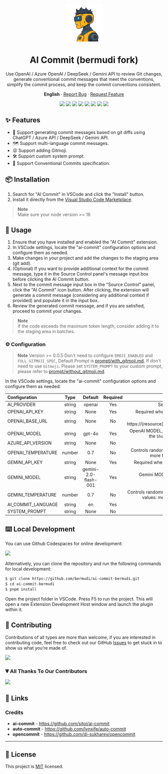 <a name="readme-top"></a>

<div align="center">

<img height="120" src="https://github.com/bermudi/ai-commit-bermudi/blob/main/images/logo.png?raw=true">

<h1>AI Commit (bermudi fork)</h1>

Use OpenAI / Azure OpenAI / DeepSeek / Gemini API to review Git changes, generate conventional commit messages that meet the conventions, simplify the commit process, and keep the commit conventions consistent.

**English** · [Report Bug][github-issues-link] · [Request Feature][github-issues-link]

<!-- SHIELD GROUP -->

[![][github-contributors-shield]][github-contributors-link]
[![][github-forks-shield]][github-forks-link]
[![][github-stars-shield]][github-stars-link]
[![][github-issues-shield]][github-issues-link]
[![][vscode-marketplace-shield]][vscode-marketplace-link]
[![][total-installs-shield]][total-installs-link]
[![][avarage-rating-shield]][avarage-rating-link]
[![][github-license-shield]][github-license-link]


</div>

## ✨ Features

- 🤯 Support generating commit messages based on git diffs using ChatGPT / Azure API / DeepSeek / Gemini API.
- 🗺️ Support multi-language commit messages.
- 😜 Support adding Gitmoji.
- 🛠️ Support custom system prompt.
- 📝 Support Conventional Commits specification.

## 📦 Installation

1. Search for "AI Commit" in VSCode and click the "Install" button.
2. Install it directly from the [Visual Studio Code Marketplace](https://marketplace.visualstudio.com/items?itemName=Sitoi.ai-commit).

> **Note**\
> Make sure your node version >= 16

## 🤯 Usage

1. Ensure that you have installed and enabled the "AI Commit" extension.
2. In VSCode settings, locate the "ai-commit" configuration options and configure them as needed.
3. Make changes in your project and add the changes to the staging area (git add).
4. (Optional) If you want to provide additional context for the commit message, type it in the Source Control panel's message input box before clicking the AI Commit button.
5. Next to the commit message input box in the "Source Control" panel, click the "AI Commit" icon button. After clicking, the extension will generate a commit message (considering any additional context if provided) and populate it in the input box.
6. Review the generated commit message, and if you are satisfied, proceed to commit your changes.

> **Note**\
> If the code exceeds the maximum token length, consider adding it to the staging area in batches.

### ⚙️ Configuration

> **Note** Version >= 0.0.5 Don't need to configure `EMOJI_ENABLED` and `FULL_GITMOJI_SPEC`, Default Prompt is [prompt/with_gitmoji.md](./prompt/with_gitmoji.md), If don't need to use `Gitmoji`. Please set `SYSTEM_PROMPT` to your custom prompt, please refer to [prompt/without_gitmoji.md](./prompt/without_gitmoji.md).

In the VSCode settings, locate the "ai-commit" configuration options and configure them as needed:

| Configuration      |  Type  |       Default        | Required |                                                       Notes                                                        |
| :----------------- | :----: | :------------------: | :------: | :----------------------------------------------------------------------------------------------------------------: |
| AI_PROVIDER        | string |        openai        |   Yes    |                                     Select AI Provider: `openai` or `gemini`.                                      |
| OPENAI_API_KEY     | string |         None         |   Yes    |    Required when `AI Provider` is set to `OpenAI`. [OpenAI token](https://platform.openai.com/account/api-keys)    |
| OPENAI_BASE_URL    | string |         None         |    No    |                If using Azure, use: https://{resource}.openai.azure.com/openai/deployments/{model}                 |
| OPENAI_MODEL       | string |        gpt-4o        |   Yes    |      OpenAI MODEL, you can select a model from the list by running the `Show Available OpenAI Models` command      |
| AZURE_API_VERSION  | string |         None         |    No    |                                                 AZURE_API_VERSION                                                  |
| OPENAI_TEMPERATURE | number |         0.7          |    No    |      Controls randomness in the output. Range: 0-2. Lower values: more focused, Higher values: more creative       |
| GEMINI_API_KEY     | string |         None         |   Yes    |     Required when `AI Provider` is set to `Gemini`. [Gemini API key](https://makersuite.google.com/app/apikey)     |
| GEMINI_MODEL       | string | gemini-2.0-flash-001 |   Yes    |                       Gemini MODEL. Currently, model selection is limited to configuration.                        |
| GEMINI_TEMPERATURE | number |         0.7          |    No    | Controls randomness in the output. Range: 0-2 for Gemini. Lower values: more focused, Higher values: more creative |
| AI_COMMIT_LANGUAGE | string |          en          |   Yes    |                                               Supports 19 languages                                                |
| SYSTEM_PROMPT      | string |         None         |    No    |                                                Custom system prompt                                                |

## ⌨️ Local Development

You can use Github Codespaces for online development:

[![][github-codespace-shield]][github-codespace-link]

Alternatively, you can clone the repository and run the following commands for local development:

```bash
$ git clone https://github.com/bermudi/ai-commit-bermudi.git
$ cd ai-commit-bermudi
$ pnpm install
```

Open the project folder in VSCode. Press F5 to run the project. This will open a new Extension Development Host window and launch the plugin within it.

## 🤝 Contributing

Contributions of all types are more than welcome, if you are interested in contributing code, feel free to check out our GitHub [Issues][github-issues-link] to get stuck in to show us what you’re made of.

[![][pr-welcome-shield]][pr-welcome-link]

### 💗 All Thanks To Our Contributors

[![][github-contrib-shield]][github-contrib-link]

## 🔗 Links

### Credits

- **ai-commit** - <https://github.com/sitoi/ai-commit>
- **auto-commit** - <https://github.com/lynxife/auto-commit>
- **opencommit** - <https://github.com/di-sukharev/opencommit>

---

## 📝 License

This project is [MIT](./LICENSE) licensed.

<!-- LINK GROUP -->

[github-codespace-link]: https://codespaces.new/bermudi/ai-commit-bermudi
[github-codespace-shield]: https://github.com/bermudi/ai-commit-bermudi/blob/main/images/codespaces.png?raw=true
[github-contributors-link]: https://github.com/bermudi/ai-commit-bermudi/graphs/contributors
[github-contributors-shield]: https://img.shields.io/github/contributors/bermudi/ai-commit-bermudi?color=c4f042&labelColor=black&style=flat-square
[github-forks-link]: https://github.com/bermudi/ai-commit-bermudi/network/members
[github-forks-shield]: https://img.shields.io/github/forks/bermudi/ai-commit-bermudi?color=8ae8ff&labelColor=black&style=flat-square
[github-issues-link]: https://github.com/bermudi/ai-commit-bermudi/issues
[github-issues-shield]: https://img.shields.io/github/issues/bermudi/ai-commit-bermudi?color=ff80eb&labelColor=black&style=flat-square
[github-license-link]: https://github.com/bermudi/ai-commit-bermudi/blob/main/LICENSE
[github-license-shield]: https://img.shields.io/github/license/bermudi/ai-commit-bermudi?color=white&labelColor=black&style=flat-square
[github-stars-link]: https://github.com/bermudi/ai-commit-bermudi/network/stargazers
[github-stars-shield]: https://img.shields.io/github/stars/bermudi/ai-commit-bermudi?color=ffcb47&labelColor=black&style=flat-square
[pr-welcome-link]: https://github.com/bermudi/ai-commit-bermudi/pulls
[pr-welcome-shield]: https://img.shields.io/badge/🤯_pr_welcome-%E2%86%92-ffcb47?labelColor=black&style=for-the-badge
[github-contrib-link]: https://github.com/bermudi/ai-commit-bermudi/graphs/contributors
[github-contrib-shield]: https://contrib.rocks/image?repo=bermudi%2Fai-commit-bermudi
[vscode-marketplace-link]: https://marketplace.visualstudio.com/items?itemName=bermudi.ai-commit-bermudi
[vscode-marketplace-shield]: https://img.shields.io/vscode-marketplace/v/bermudi.ai-commit-bermudi.svg?label=vscode%20marketplace&color=blue&labelColor=black&style=flat-square
[total-installs-link]: https://marketplace.visualstudio.com/items?itemName=bermudi.ai-commit-bermudi
[total-installs-shield]: https://img.shields.io/vscode-marketplace/d/bermudi.ai-commit-bermudi.svg?&color=greeen&labelColor=black&style=flat-square
[avarage-rating-link]: https://marketplace.visualstudio.com/items?itemName=bermudi.ai-commit-bermudi
[avarage-rating-shield]: https://img.shields.io/vscode-marketplace/r/bermudi.ai-commit-bermudi.svg?&color=green&labelColor=black&style=flat-square
